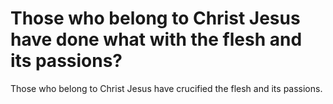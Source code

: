 # Those who belong to Christ Jesus have done what with the flesh and its passions?

Those who belong to Christ Jesus have crucified the flesh and its passions.
